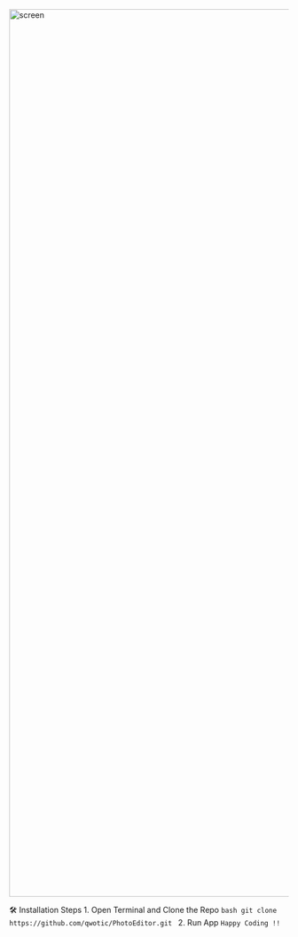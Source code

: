 
<img width="1599" alt="screen" src="https://github.com/qwotic/PhotoEditor/assets/96487423/b69d0f9a-0606-4bcf-9306-86fe518f6a6a">

🛠️ Installation Steps 1. Open Terminal and Clone the Repo 
```bash git clone https://github.com/qwotic/PhotoEditor.git ``` 
2. Run App 
``` Happy Coding !! ```
